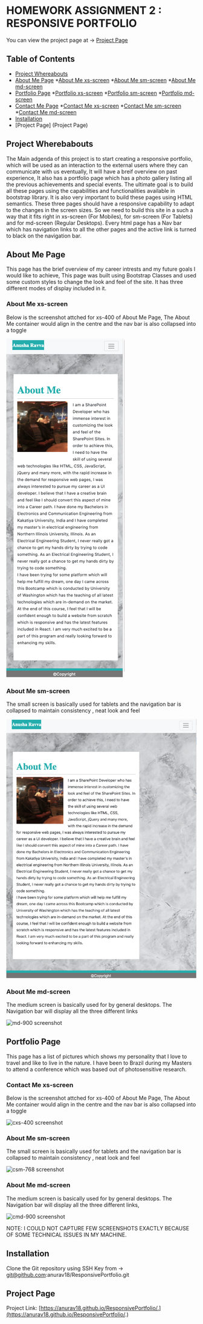 # HOMEWORK ASSIGNMENT 2 : RESPONSIVE PORTFOLIO

You can view the project page at -> [Project Page]()

## Table of Contents

* [Project Whereabouts](#project-whereabouts)
* [About Me Page](#aboutme-page)
   *[About Me xs-screen](#aboutme-xs-screen)
   *[About Me sm-screen](#aboutme-sm-screen)
   *[About Me md-screen](#aboutme-md-screen)
* [Portfolio Page](#portfolio-page)
   *[Portfolio xs-screen](#portfolio-xs-screen)
   *[Portfolio sm-screen](#portfolio-sm-screen)
   *[Portfolio md-screen](#portfolio-md-screen)
* [Contact Me Page](#contactme-page)
   *[Contact Me xs-screen](#contactme-xs-screen)
   *[Contact Me sm-screen](#contactme-sm-screen)
   *[Contact Me md-screen](contactme-md-screen)
* [Installation](installation)
* [Project Page] (Project Page)

## Project Wherebabouts

The Main adgenda of this project is to start creating a responsive portfolio, which will be used as an interaction to the external users where they can communicate with us eventually, It will have a breif overview on past experience, It also has a portfolio page which has a photo gallery listing all the previous achievements and special events. The ultimate goal is to build all these pages using the capabilities and functionalities available in bootstrap library. It is also very important to build these pages using HTML semantics.
These three pages should have a responsive capability to adapt to the changes in the screen sizes. So we need to build this site in a such a way that it fits right in xs-screen (For Mobiles), for sm-screen (For Tablets) and for md-screen (Regular Desktops). Every html page has a Nav bar which has navigation links to all the other pages and the active link is turned to black on the navigation bar.

## About Me Page

This page has the brief overview of my career intrests and my future goals I would like to achieve, This page was built using Bootstrap Classes and used some custom styles to change the look and feel of the site. It has three different modes of display included in it.

### About Me xs-screen

Below is the screenshot attched for xs-400 of About Me Page, The About Me container would align in the centre and the nav bar is also collapsed into a toggle

![xs-400 screenshot](assets/About-Me/xs-400.png)

### About Me sm-screen

The small screen is basically used for tablets and the navigation bar is collapsed to maintain consistency , neat look and feel

![sm-768 screenshot](assets/About-Me/sm-768.png)

### About Me md-screen

The medium screen is basically used for by general desktops. The Navigation bar will display all the three different links

![md-900 screenshot](assets/portfolio/md-900.png)

## Portfolio Page

This page has a list of pictures which shows my personality that I love to travel and like to live in the nature. I have been to Brazil during my Masters to attend a conference which was based out of photosensitive research.

### Contact Me xs-screen

Below is the screenshot attched for xs-400 of About Me Page, The About Me container would align in the centre and the nav bar is also collapsed into a toggle

![cxs-400 screenshot](assets/portfolio/cxs-400.png)

### About Me sm-screen

The small screen is basically used for tablets and the navigation bar is collapsed to maintain consistency , neat look and feel

![csm-768 screenshot](assets/portfolio/csm-700.png)

### About Me md-screen

The medium screen is basically used for by general desktops. The Navigation bar will display all the three different links, 

![cmd-900 screenshot](assets/portfolio/cmd-900.png)

NOTE: I COULD NOT CAPTURE FEW SCREENSHOTS EXACTLY BECAUSE OF SOME TECHNICAL ISSUES IN MY MACHINE.

## Installation

Clone the Git repository using SSH Key from -> git@github.com:anurav18/ResponsivePortfolio.git

## Project Page

Project Link: [https://anurav18.github.io/ResponsivePortfolio/.](https://anurav18.github.io/ResponsivePortfolio/.)

